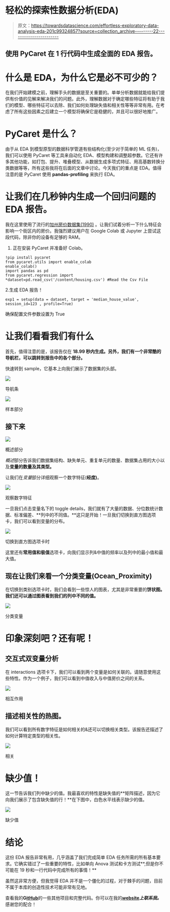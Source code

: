 # 轻松的探索性数据分析(EDA)

> 原文：<https://towardsdatascience.com/effortless-exploratory-data-analysis-eda-201c99324857?source=collection_archive---------22----------------------->

## 使用 PyCaret 在 1 行代码中生成全面的 EDA 报告。

# 什么是 EDA，为什么它是必不可少的？

在我们开始建模之前，理解手头的数据是至关重要的。单单分析数据就能给我们提供有价值的见解来解决我们的问题。此外，理解数据对于确定哪些特征将有助于我们的模型、哪些特征可以去除、我们如何处理缺失值和相关性等等非常有用。在考虑了所有这些因素之后建立一个模型将确保它是稳健的，并且可以很好地推广。

# PyCaret 是什么？

由于从 EDA 到模型原型的数据科学管道有些结构化(至少对于简单的 ML 任务)，我们可以使用 PyCaret 等工具来自动化 EDA、模型构建和调整超参数。它还有许多其他功能，如打包、提升、堆叠模型、从数据生成多项式特征、用高基数转换分类数据等等，所有这些我将在后面的文章中讨论。今天我们的重点是 EDA。值得注意的是 PyCaret 使用 **pandas-profiling** 来执行 EDA。

# **让我们在几秒钟内生成一个回归问题的 EDA 报告。**

我在这里使用了流行的[加州房价数据集(1990)](https://www.kaggle.com/camnugent/california-housing-prices) 。让我们试着分析一下什么特征会影响一个街区内的房价。我强烈建议用户在 Google Colab 或 Jupyter 上尝试这段代码，除非你的设备有足够的 RAM。

1.  正在安装 PyCaret 并准备好 Colab。

```
!pip install pycaret
from pycaret.utils import enable_colab
enable_colab()
import pandas as pd
from pycaret.regression import *dataset=pd.read_csv('/content/housing.csv') #Read the Csv File
```

2.生成 EDA 报告！

```
exp1 = setup(data = dataset, target = 'median_house_value', session_id=123 , profile=True)
```

确保配置文件参数设置为 True

# 让我们看看我们有什么

首先，值得注意的是，该报告仅在 **18.99 秒内生成。另外，我们有一个非常酷的导航栏，可以跳转到报告中的各个部分。**

快速转到 sample，它基本上向我们展示了数据集的头部。

![](img/de5cfbb20d6d6eb1aa9521ba5a3bc656.png)

导航条

![](img/7772ab822d4ebc0e25058ed2577456be.png)

样本部分

## 接下来

![](img/d64834cc8313cf4616fe5110f07d0e59.png)

概述部分

*概述*部分告诉我们数据集结构、缺失单元、重复单元的数量、数据集占用的大小以及**变量的数量及其类型。**

让我们在*变量*部分详细观察一个数字特征(**经度)**。

![](img/fbe467718630fd1c34c2d8ddb8722cae.png)

观察数字特征

一旦我们点击变量名下的 toggle details，我们就有了大量的数据、分位数统计数据、标准偏差、**列中的不同值。**这只是开始！一旦我们切换到直方图选项卡，我们可以看到变量的分布。

![](img/c1c71456e60ede04970fa10e91bba33f.png)

切换到直方图选项卡时

这里还有**常用值和极值**选项卡，向我们显示列&中值的频率以及列中的最小值和最大值。

## 现在让我们来看一个分类变量(Ocean_Proximity)

在切换到类别选项卡时，我们会看到一些惊人的图表，尤其是非常重要的**饼状图。我们还可以通过图表看到我们的列中不同的值。**

![](img/ce5b78f7eaf860885bb74ed24c78ad91.png)

分类变量

# 印象深刻吧？还有呢！

## 交互式双变量分析

在 interactions 选项卡下，我们可以看到两个变量是如何关联的。请随意使用这些特性。作为一个例子，我们可以看到中值收入与中值房价之间的关系。

![](img/a126c1b832c3a00cbe66ba7403253fa2.png)

相互作用

## 描述相关性的热图。

我们可以看到所有数字特征是如何相关的&还可以切换相关类型。该报告还描述了如何计算特定类型的相关性。

![](img/09a9b9ad1c97510eeb57d7e37567d1f1.png)

相关

# 缺少值！

这一节告诉我们列中缺少的值。我最喜欢的特性是缺失值的**矩阵描述，因为它向我们展示了包含缺失值的行！**在下图中，白色水平线表示缺少的值。

![](img/4001ecf08a51e124c722eb433c717975.png)

缺少值

# 结论

这份 EDA 报告非常有用，几乎涵盖了我们完成简单 EDA 任务所需的所有基本要求。它确实错过了一些重要的特性，比如单向 Anova 测试和卡方测试**,但是你不可能在 19 秒和一行代码中完成所有的事情！**

虽然这非常方便，但我觉得 EDA 并不是一个僵化的过程，对于棘手的问题，目前不属于本库的创造性技术可能非常有见地。

查看我的**G**[**itHub**](https://github.com/rajlm10)的一些其他项目和完整代码。你可以在我的[***w*ebsite**](https://rajsangani.me/)***上联系我。*** 感谢您的配合！